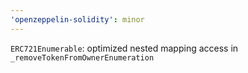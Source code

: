 ```yaml
---
'openzeppelin-solidity': minor
---
```


`ERC721Enumerable`: optimized nested mapping access in `_removeTokenFromOwnerEnumeration`
